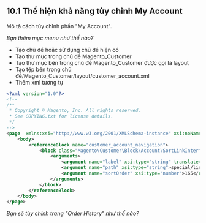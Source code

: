 ## 10.1 Thể hiện khả năng tùy chỉnh My Account

Mô tả cách tùy chỉnh phần "My Account".

*Bạn thêm mục menu như thế nào?*
- Tạo chủ đề hoặc sử dụng chủ đề hiện có
- Tạo thư mục trong chủ đề Magento_Customer
- Tạo thư mục bên trong chủ đề Magento_Customer được gọi là layout
- Tạo tệp bên trong chủ đề/Magento_Customer/layout/customer_account.xml
- Thêm xml tương tự
```xml
<?xml version="1.0"?>
<!--
/**
 * Copyright © Magento, Inc. All rights reserved.
 * See COPYING.txt for license details.
 */
-->
<page  xmlns:xsi="http://www.w3.org/2001/XMLSchema-instance" xsi:noNamespaceSchemaLocation="urn:magento:framework:View/Layout/etc/page_configuration.xsd">
    <body>
        <referenceBlock name="customer_account_navigation">
            <block class="Magento\Customer\Block\Account\SortLinkInterface" name="customer-account-navigation-address-link">
                <arguments>
                    <argument name="label" xsi:type="string" translate="true">Russell Special</argument>
                    <argument name="path" xsi:type="string">special/link</argument>
                    <argument name="sortOrder" xsi:type="number">165</argument>
                </arguments>
            </block>
        </referenceBlock>
    </body>
</page>
```

*Bạn sẽ tùy chỉnh trang "Order History" như thế nào?*
